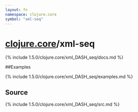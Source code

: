 ```yaml
---
layout: fn
namespace: clojure.core
symbol: "xml-seq"
---
```


# [clojure.core](../)/xml-seq

{% include 1.5.0/clojure.core/xml_DASH_seq/docs.md %}

##Examples

{% include 1.5.0/clojure.core/xml_DASH_seq/examples.md %}
## Source
{% include 1.5.0/clojure.core/xml_DASH_seq/src.md %}

